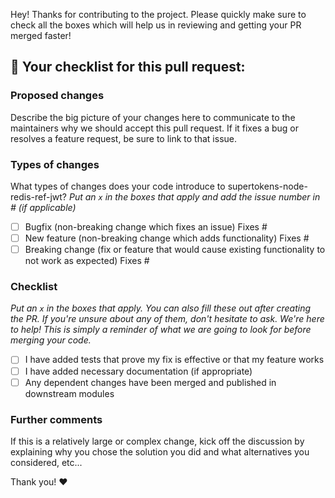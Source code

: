 Hey! Thanks for contributing to the project. Please quickly make sure to check all the boxes which will help us in reviewing and getting your PR merged faster!

## :rotating_light: Your checklist for this pull request:
### Proposed changes

Describe the big picture of your changes here to communicate to the maintainers why we should accept this pull request. If it fixes a bug or resolves a feature request, be sure to link to that issue.

### Types of changes

What types of changes does your code introduce to supertokens-node-redis-ref-jwt?
_Put an `x` in the boxes that apply and add the issue number in # (if applicable)_

- [ ] Bugfix (non-breaking change which fixes an issue) Fixes #
- [ ] New feature (non-breaking change which adds functionality) Fixes #
- [ ] Breaking change (fix or feature that would cause existing functionality to not work as expected) Fixes #

### Checklist

_Put an `x` in the boxes that apply. You can also fill these out after creating the PR. If you're unsure about any of them, don't hesitate to ask. We're here to help! This is simply a reminder of what we are going to look for before merging your code._

- [ ] I have added tests that prove my fix is effective or that my feature works
- [ ] I have added necessary documentation (if appropriate)
- [ ] Any dependent changes have been merged and published in downstream modules

### Further comments

If this is a relatively large or complex change, kick off the discussion by explaining why you chose the solution you did and what alternatives you considered, etc...


Thank you! :heart:
